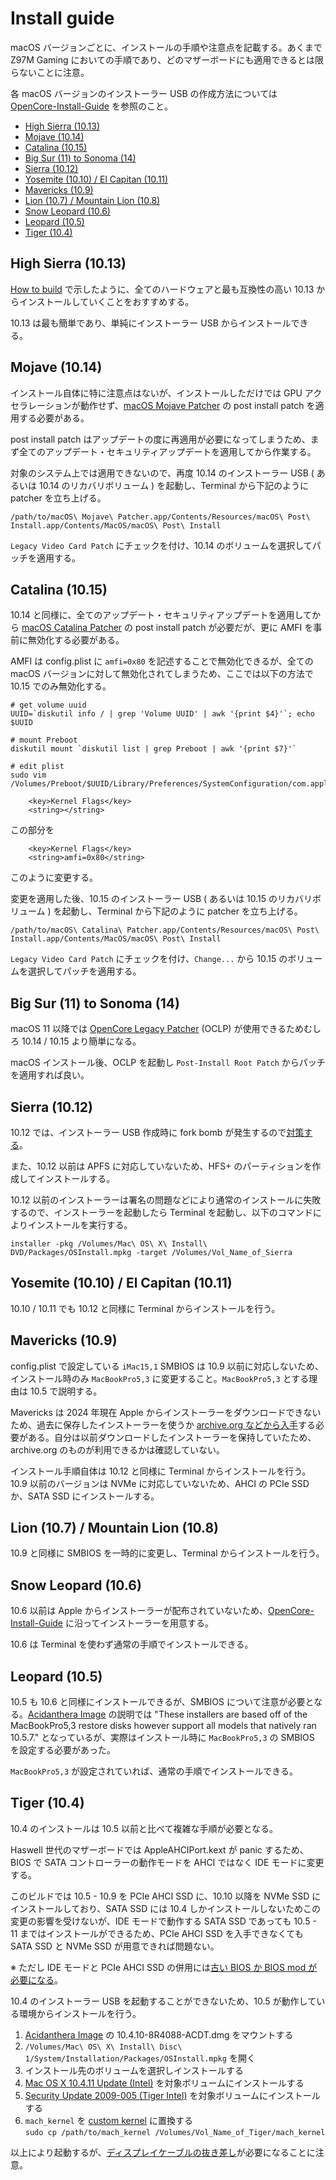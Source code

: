 # Install guide
macOS バージョンごとに、インストールの手順や注意点を記載する。あくまで Z97M Gaming においての手順であり、どのマザーボードにも適用できるとは限らないことに注意。

各 macOS バージョンのインストーラー USB の作成方法については [OpenCore-Install-Guide](https://dortania.github.io/OpenCore-Install-Guide/installer-guide/mac-install.html) を参照のこと。

- [High Sierra (10.13)](#high-sierra-1013)
- [Mojave (10.14)](#mojave-1014)
- [Catalina (10.15)](#catalina-1015)
- [Big Sur (11) to Sonoma (14)](#big-sur-11-to-sonoma-14)
- [Sierra (10.12)](#sierra-1012)
- [Yosemite (10.10) / El Capitan (10.11)](#yosemite-1010--el-capitan-1011)
- [Mavericks (10.9)](#mavericks-109)
- [Lion (10.7) / Mountain Lion (10.8)](#lion-107--mountain-lion-108)
- [Snow Leopard (10.6)](#snow-leopard-106)
- [Leopard (10.5)](#leopard-105)
- [Tiger (10.4)](#tiger-104)

## High Sierra (10.13)
[How to build](./build_ja.md) で示したように、全てのハードウェアと最も互換性の高い 10.13 からインストールしていくことをおすすめする。

10.13 は最も簡単であり、単純にインストーラー USB からインストールできる。

## Mojave (10.14)
インストール自体に特に注意点はないが、インストールしただけでは GPU アクセラレーションが動作せず、[macOS Mojave Patcher](http://dosdude1.com/mojave/) の post install patch を適用する必要がある。

post install patch はアップデートの度に再適用が必要になってしまうため、まず全てのアップデート・セキュリティアップデートを適用してから作業する。

対象のシステム上では適用できないので、再度 10.14 のインストーラー USB ( あるいは 10.14 のリカバリボリューム ) を起動し、Terminal から下記のように patcher を立ち上げる。
```
/path/to/macOS\ Mojave\ Patcher.app/Contents/Resources/macOS\ Post\ Install.app/Contents/MacOS/macOS\ Post\ Install
```
`Legacy Video Card Patch` にチェックを付け、10.14 のボリュームを選択してパッチを適用する。

## Catalina (10.15)
10.14 と同様に、全てのアップデート・セキュリティアップデートを適用してから [macOS Catalina Patcher](http://dosdude1.com/catalina/) の post install patch が必要だが、更に AMFI を事前に無効化する必要がある。

AMFI は config.plist に `amfi=0x80` を記述することで無効化できるが、全ての macOS バージョンに対して無効化されてしまうため、ここでは以下の方法で 10.15 でのみ無効化する。
```
# get volume uuid
UUID=`diskutil info / | grep 'Volume UUID' | awk '{print $4}'`; echo $UUID

# mount Preboot
diskutil mount `diskutil list | grep Preboot | awk '{print $7}'`

# edit plist
sudo vim /Volumes/Preboot/$UUID/Library/Preferences/SystemConfiguration/com.apple.Boot.plist
```

```
	<key>Kernel Flags</key>
	<string></string>
```
この部分を
```
	<key>Kernel Flags</key>
	<string>amfi=0x80</string>
```
このように変更する。

変更を適用した後、10.15 のインストーラー USB ( あるいは 10.15 のリカバリボリューム ) を起動し、Terminal から下記のように patcher を立ち上げる。
```
/path/to/macOS\ Catalina\ Patcher.app/Contents/Resources/macOS\ Post\ Install.app/Contents/MacOS/macOS\ Post\ Install
```
`Legacy Video Card Patch` にチェックを付け、`Change...` から 10.15 のボリュームを選択してパッチを適用する。

## Big Sur (11) to Sonoma (14)
macOS 11 以降では [OpenCore Legacy Patcher](https://github.com/dortania/OpenCore-Legacy-Patcher) (OCLP) が使用できるためむしろ 10.14 / 10.15 より簡単になる。

macOS インストール後、OCLP を起動し `Post-Install Root Patch` からパッチを適用すれば良い。

## Sierra (10.12)
10.12 では、インストーラー USB 作成時に fork bomb が発生するので[対策する](https://www.nicksherlock.com/2020/02/createinstallmedia-for-macos-sierra-is-a-fork-bomb/)。

また、10.12 以前は APFS に対応していないため、HFS+ のパーティションを作成してインストールする。

10.12 以前のインストーラーは署名の問題などにより通常のインストールに失敗するので、インストーラーを起動したら Terminal を起動し、以下のコマンドによりインストールを実行する。
```
installer -pkg /Volumes/Mac\ OS\ X\ Install\ DVD/Packages/OSInstall.mpkg -target /Volumes/Vol_Name_of_Sierra
```

## Yosemite (10.10) / El Capitan (10.11)
10.10 / 10.11 でも 10.12 と同様に Terminal からインストールを行う。

## Mavericks (10.9)
config.plist で設定している `iMac15,1` SMBIOS は 10.9 以前に対応しないため、インストール時のみ `MacBookPro5,3` に変更すること。`MacBookPro5,3` とする理由は 10.5 で説明する。

Mavericks は 2024 年現在 Apple からインストーラーをダウンロードできないため、過去に保存したインストーラーを使うか [archive.org などから入手](https://archive.org/details/os-x-mavericks_202202)する必要がある。自分は以前ダウンロードしたインストーラーを保持していたため、archive.org のものが利用できるかは確認していない。

インストール手順自体は 10.12 と同様に Terminal からインストールを行う。10.9 以前のバージョンは NVMe に対応していないため、AHCI の PCIe SSD か、SATA SSD にインストールする。

## Lion (10.7) / Mountain Lion (10.8)
10.9 と同様に SMBIOS を一時的に変更し、Terminal からインストールを行う。

## Snow Leopard (10.6)
10.6 以前は Apple からインストーラーが配布されていないため、[OpenCore-Install-Guide](https://dortania.github.io/OpenCore-Install-Guide/installer-guide/mac-install-dmg.html) に沿ってインストーラーを用意する。

10.6 は Terminal を使わず通常の手順でインストールできる。

## Leopard (10.5)
10.5 も 10.6 と同様にインストールできるが、SMBIOS について注意が必要となる。[Acidanthera Image](https://archive.org/details/10.5.7-9-j-3050) の説明では "These installers are based off of the MacBookPro5,3 restore disks however support all models that natively ran 10.5.7." となっているが、実際はインストール時に `MacBookPro5,3` の SMBIOS を設定する必要があった。

`MacBookPro5,3` が設定されていれば、通常の手順でインストールできる。

## Tiger (10.4)
10.4 のインストールは 10.5 以前と比べて複雑な手順が必要となる。

Haswell 世代のマザーボードでは AppleAHCIPort.kext が panic するため、BIOS で SATA コントローラーの動作モードを AHCI ではなく IDE モードに変更する。

このビルドでは 10.5 - 10.9 を PCIe AHCI SSD に、10.10 以降を NVMe SSD にインストールしており、SATA SSD には 10.4 しかインストールしないためこの変更の影響を受けないが、IDE モードで動作する SATA SSD であっても 10.5 - 11 まではインストールができるため、PCIe AHCI SSD を入手できなくても SATA SSD と NVMe SSD が用意できれば問題ない。

※ ただし IDE モードと PCIe AHCI SSD の併用には[古い BIOS か BIOS mod が必要になる](./build_ja.md#bios-mod)。

10.4 のインストーラー USB を起動することができないため、10.5 が動作している環境からインストールを行う。

1. [Acidanthera Image](https://archive.org/details/10.4.10-8-r-4088-acdt) の 10.4.10-8R4088-ACDT.dmg をマウントする
2. `/Volumes/Mac\ OS\ X\ Install\ Disc\ 1/System/Installation/Packages/OSInstall.mpkg` を開く
3. インストール先のボリュームを選択しインストールする
4. [Mac OS X 10.4.11 Update (Intel)](https://support.apple.com/kb/DL171) を対象ボリュームにインストールする
5. [Security Update 2009-005 (Tiger Intel)](https://support.apple.com/kb/DL932) を対象ボリュームにインストールする
6. `mach_kernel` を [custom kernel](../Kernels/mach_kernel) に置換する  
`sudo cp /path/to/mach_kernel /Volumes/Vol_Name_of_Tiger/mach_kernel`

以上により起動するが、[ディスプレイケーブルの抜き差し](./build_ja.md#black-screen-problem-on-tiger)が必要になることに注意。
